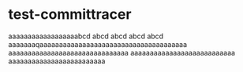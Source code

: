 # test-committracer
aaaaaaaaaaaaaaaaaabcd abcd abcd abcd abcd
aaaaaaaqaaaaaaaaaaaaaaaaaaaaaaaaaaaaaaaaaaaaaa
aaaaaaaaaaaaaaaaaaaaaaaaaaaaaaa
aaaaaaaaaaaaaaaaaaaaaaaaaaa
aaaaaaaaaaaaaaaaaaaaaaaaa
